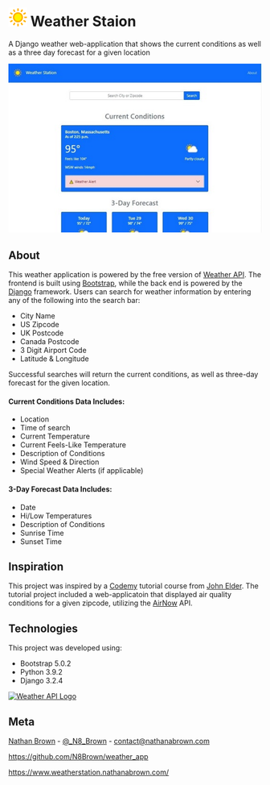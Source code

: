 # ![Sunshine](sunshine.png) Weather Staion
A Django weather web-application that shows the current conditions as well as a three day forecast for a given location

![Weather Application](weather-app.jpg)

## About
This weather application is powered by the free version of [Weather API](https://www.weatherapi.com/). The frontend is built using [Bootstrap](https://getbootstrap.com/), while the back end is powered by the [Django](https://www.djangoproject.com/) framework. Users can search for weather information by entering any of the following into the search bar:
* City Name
* US Zipcode
* UK Postcode
* Canada Postcode
* 3 Digit Airport Code
* Latitude & Longitude


Successful searches will return the current conditions, as well as three-day forecast for the given location. 

#### Current Conditions Data Includes:
* Location
* Time of search
* Current Temperature
* Current Feels-Like Temperature
* Description of Conditions
* Wind Speed & Direction
* Special Weather Alerts (if applicable)

#### 3-Day Forecast Data Includes:
* Date
* Hi/Low Temperatures
* Description of Conditions
* Sunrise Time
* Sunset Time

## Inspiration
This project was inspired by a [Codemy](https://codemy.com/build-weather-app-python-django/) tutorial course from [John Elder](https://twitter.com/flatplanet). The tutorial project included a web-applicatoin that displayed air quality conditions for a given zipcode, utilizing the [AirNow](https://docs.airnowapi.org/) API. 

## Technologies
This project was developed using:

* Bootstrap 5.0.2
* Python 3.9.2
* Django 3.2.4

[![Weather API Logo](https://cdn.weatherapi.com/v4/images/weatherapi_logo.png)](https://www.weatherapi.com/)



## Meta
[Nathan Brown](https://www.nathanabrown.com) - [@_N8_Brown](https://twitter.com/_N8_Brown) - contact@nathanabrown.com 

https://github.com/N8Brown/weather_app

https://www.weatherstation.nathanabrown.com/
